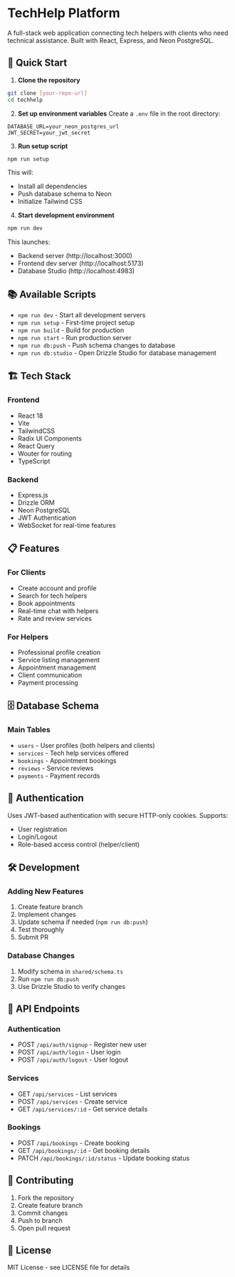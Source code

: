 # TechHelp Platform

A full-stack web application connecting tech helpers with clients who need technical assistance. Built with React, Express, and Neon PostgreSQL.

## 🚀 Quick Start

1. **Clone the repository**
```bash
git clone [your-repo-url]
cd techhelp
```

2. **Set up environment variables**
Create a `.env` file in the root directory:
```env
DATABASE_URL=your_neon_postgres_url
JWT_SECRET=your_jwt_secret
```

3. **Run setup script**
```bash
npm run setup
```
This will:
- Install all dependencies
- Push database schema to Neon
- Initialize Tailwind CSS

4. **Start development environment**
```bash
npm run dev
```
This launches:
- Backend server (http://localhost:3000)
- Frontend dev server (http://localhost:5173)
- Database Studio (http://localhost:4983)

## 📚 Available Scripts

- `npm run dev` - Start all development servers
- `npm run setup` - First-time project setup
- `npm run build` - Build for production
- `npm run start` - Run production server
- `npm run db:push` - Push schema changes to database
- `npm run db:studio` - Open Drizzle Studio for database management

## 🏗️ Tech Stack

### Frontend
- React 18
- Vite
- TailwindCSS
- Radix UI Components
- React Query
- Wouter for routing
- TypeScript

### Backend
- Express.js
- Drizzle ORM
- Neon PostgreSQL
- JWT Authentication
- WebSocket for real-time features

## 📋 Features

### For Clients
- Create account and profile
- Search for tech helpers
- Book appointments
- Real-time chat with helpers
- Rate and review services

### For Helpers
- Professional profile creation
- Service listing management
- Appointment management
- Client communication
- Payment processing

## 🗄️ Database Schema

### Main Tables
- `users` - User profiles (both helpers and clients)
- `services` - Tech help services offered
- `bookings` - Appointment bookings
- `reviews` - Service reviews
- `payments` - Payment records

## 🔐 Authentication

Uses JWT-based authentication with secure HTTP-only cookies. Supports:
- User registration
- Login/Logout
- Role-based access control (helper/client)

## 🛠️ Development

### Adding New Features
1. Create feature branch
2. Implement changes
3. Update schema if needed (`npm run db:push`)
4. Test thoroughly
5. Submit PR

### Database Changes
1. Modify schema in `shared/schema.ts`
2. Run `npm run db:push`
3. Use Drizzle Studio to verify changes

## 📱 API Endpoints

### Authentication
- POST `/api/auth/signup` - Register new user
- POST `/api/auth/login` - User login
- POST `/api/auth/logout` - User logout

### Services
- GET `/api/services` - List services
- POST `/api/services` - Create service
- GET `/api/services/:id` - Get service details

### Bookings
- POST `/api/bookings` - Create booking
- GET `/api/bookings/:id` - Get booking details
- PATCH `/api/bookings/:id/status` - Update booking status

## 🤝 Contributing

1. Fork the repository
2. Create feature branch
3. Commit changes
4. Push to branch
5. Open pull request

## 📄 License

MIT License - see LICENSE file for details 